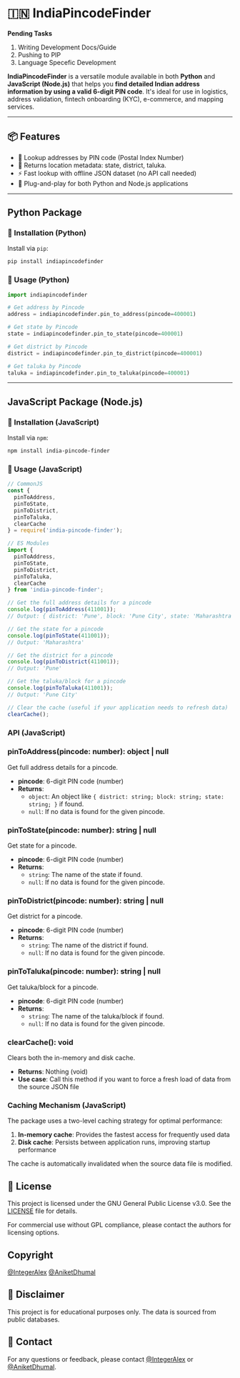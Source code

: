 # 🇮🇳 IndiaPincodeFinder

**Pending Tasks**
1) Writing Development Docs/Guide
2) Pushing to PIP
3) Language Specefic Development

**IndiaPincodeFinder** is a versatile module available in both **Python** and **JavaScript (Node.js)** that helps you **find detailed Indian address information by using a valid 6-digit PIN code**. It's ideal for use in logistics, address validation, fintech onboarding (KYC), e-commerce, and mapping services.

---

## 📦 Features

- 🔎 Lookup addresses by PIN code (Postal Index Number)
- 🧾 Returns location metadata: state, district, taluka.
- ⚡ Fast lookup with offline JSON dataset (no API call needed)
- 🧩 Plug-and-play for both Python and Node.js applications

---

## Python Package

### 🚀 Installation (Python)

Install via `pip`:

```bash
pip install indiapincodefinder
```

### 📖 Usage (Python)

```python
import indiapincodefinder

# Get address by Pincode
address = indiapincodefinder.pin_to_address(pincode=400001)

# Get state by Pincode
state = indiapincodefinder.pin_to_state(pincode=400001)

# Get district by Pincode
district = indiapincodefinder.pin_to_district(pincode=400001)

# Get taluka by Pincode
taluka = indiapincodefinder.pin_to_taluka(pincode=400001)

```

---

## JavaScript Package (Node.js)

### 🚀 Installation (JavaScript)

Install via `npm`:

```bash
npm install india-pincode-finder
```

### 📖 Usage (JavaScript)

```javascript
// CommonJS
const { 
  pinToAddress, 
  pinToState, 
  pinToDistrict, 
  pinToTaluka,
  clearCache
} = require('india-pincode-finder');

// ES Modules
import { 
  pinToAddress, 
  pinToState, 
  pinToDistrict, 
  pinToTaluka,
  clearCache
} from 'india-pincode-finder';

// Get the full address details for a pincode
console.log(pinToAddress(411001));
// Output: { district: 'Pune', block: 'Pune City', state: 'Maharashtra' }

// Get the state for a pincode
console.log(pinToState(411001));
// Output: 'Maharashtra'

// Get the district for a pincode
console.log(pinToDistrict(411001));
// Output: 'Pune'

// Get the taluka/block for a pincode
console.log(pinToTaluka(411001));
// Output: 'Pune City'

// Clear the cache (useful if your application needs to refresh data)
clearCache();
```

### API (JavaScript)

### pinToAddress(pincode: number): object | null

Get full address details for a pincode.

- **pincode**: 6-digit PIN code (number)
- **Returns**: 
  - `object`: An object like `{ district: string; block: string; state: string; }` if found.
  - `null`: If no data is found for the given pincode.

### pinToState(pincode: number): string | null

Get state for a pincode.

- **pincode**: 6-digit PIN code (number)
- **Returns**: 
  - `string`: The name of the state if found.
  - `null`: If no data is found for the given pincode.

### pinToDistrict(pincode: number): string | null

Get district for a pincode.

- **pincode**: 6-digit PIN code (number)
- **Returns**: 
  - `string`: The name of the district if found.
  - `null`: If no data is found for the given pincode.

### pinToTaluka(pincode: number): string | null

Get taluka/block for a pincode.

- **pincode**: 6-digit PIN code (number)
- **Returns**: 
  - `string`: The name of the taluka/block if found.
  - `null`: If no data is found for the given pincode.

### clearCache(): void

Clears both the in-memory and disk cache.

- **Returns**: Nothing (void)
- **Use case**: Call this method if you want to force a fresh load of data from the source JSON file

### Caching Mechanism (JavaScript)

The package uses a two-level caching strategy for optimal performance:

1. **In-memory cache**: Provides the fastest access for frequently used data
2. **Disk cache**: Persists between application runs, improving startup performance

The cache is automatically invalidated when the source data file is modified.

## 📄 License

This project is licensed under the GNU General Public License v3.0. See the [LICENSE](LICENSE) file for details.

For commercial use without GPL compliance, please contact the authors for licensing options.

## Copyright

[@IntegerAlex](https://github.com/IntegerAlex)
[@AniketDhumal](https://github.com/Aniket-Dhumal)

## 📄 Disclaimer

This project is for educational purposes only. The data is sourced from public databases.

## 📄 Contact

For any questions or feedback, please contact [@IntegerAlex](https://github.com/IntegerAlex) or [@AniketDhumal](https://github.com/Aniket-Dhumal).